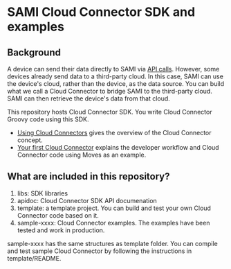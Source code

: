 SAMI Cloud Connector SDK and examples
==============================

Background
-----------------------

A device can send their data directly to SAMI via [API calls](https://developer.samsungsami.io/sami/sami-documentation/sending-and-receiving-data.html). However, some devices already send data to a third-party cloud. In this case, SAMI can use the device's cloud, rather than the device, as the data source. You can build what we call a Cloud Connector to bridge SAMI to the third-party cloud. SAMI can then retrieve the device's data from that cloud.

This repository hosts Cloud Connector SDK. You write Cloud Connector Groovy code using this SDK.

 * [Using Cloud Connectors](https://developer.samsungsami.io/sami/sami-documentation/using-cloud-connectors.html) gives the overview of the Cloud Connector concept.
 * [Your first Cloud Connector](https://developer.samsungsami.io/sami/demos-tools/your-first-cloud-connector.html) explains the developer workflow and Cloud Connector code using Moves as an example.


What are included in this repository?
-----------------------

 1. libs: SDK libraries
 2. apidoc: Cloud Connector SDK API documenation
 3. template: a template project. You can build and test your own Cloud Connector code based on it.
 4. sample-xxxx: Cloud Connector examples. The examples have been tested and work in production.

sample-xxxx has the same structures as template folder. You can compile and test sample Cloud Connector by following the instructions in template/README.
